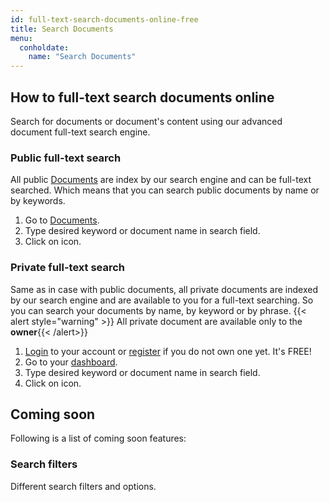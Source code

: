 ```yaml
---
id: full-text-search-documents-online-free
title: Search Documents
menu:
  conholdate:
    name: "Search Documents" 
---
```


## How to full-text search documents online
Search for documents or document's content using our advanced document full-text search engine.

### Public full-text search
All public [Documents](https://library.conholdate.app/files) are index by our search engine and can be full-text searched.
Which means that you can search public documents by name or by keywords.
1. Go to [Documents](https://library.conholdate.app/files).
1. Type desired keyword or document name in search field.
1. Click on <i class="fas fa-search"></i> icon.

### Private full-text search
Same as in case with public documents, all private documents are indexed by our search engine and are available to you for a full-text searching.
So you can search your documents by name, by keyword or by phrase.
{{< alert style="warning" >}}  All private document are available only to the **owner**{{< /alert>}}
1. [Login](https://conholdate.app/signin) to your account or [register](https://conholdate.app/signin) if you do not own one yet. It's FREE!
1. Go to your [dashboard](https://dashboard.conholdate.app).
1. Type desired keyword or document name in search field.
1. Click on <i class="fas fa-search"></i> icon.

## Coming soon
Following is a list of coming soon features:

### Search filters
Different search filters and options.